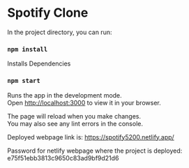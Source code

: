 # Spotify Clone

In the project directory, you can run:

### `npm install`

Installs Dependencies

### `npm start`

Runs the app in the development mode.\
Open [http://localhost:3000](http://localhost:3000) to view it in your browser.

The page will reload when you make changes.\
You may also see any lint errors in the console.

Deployed webpage link is:
https://spotify5200.netlify.app/

Password for netlify webpage where the project is deployed:
e75f51ebb3813c9650c83ad9bf9d21d6
